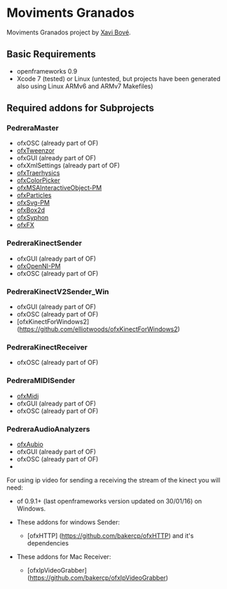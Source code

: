 # Moviments Granados
Moviments Granados project by [Xavi Bové](http://xavibove.com).

## Basic Requirements
- openframeworks 0.9
- Xcode 7 (tested) or Linux (untested, but projects have been generated also using Linux ARMv6 and ARMv7 Makefiles)

## Required addons for Subprojects

### PedreraMaster
- ofxOSC (already part of OF)
- [ofxTweenzor](https://github.com/NickHardeman/ofxTweenzor)
- ofxGUI (already part of OF)
- ofxXmlSettings (already part of OF)
- [ofxTraerhysics](https://github.com/martinlindelof/ofxTraerPhysics)
- [ofxColorPicker](https://github.com/julapy/ofxColorPicker)
- [ofxMSAInteractiveObject-PM](https://github.com/kosowski/ofxMSAInteractiveObject-PM)
- [ofxParticles](https://github.com/timscaffidi/ofxParticles)
- [ofxSvg-PM](https://github.com/miquelsoler/ofxSvg-PM)
- [ofxBox2d](https://github.com/vanderlin/ofxBox2d)
- [ofxSyphon](https://github.com/astellato/ofxSyphon)
- [ofxFX](https://github.com/jeonghopark/ofxFX)

### PedreraKinectSender
- ofxGUI (already part of OF)
- [ofxOpenNI-PM](https://github.com/eduardfrigola/ofxOpenNI-PM) 
- ofxOSC (already part of OF)

### PedreraKinectV2Sender_Win
- ofxGUI (already part of OF)
- ofxOSC (already part of OF)
- [ofxKinectForWindows2] (https://github.com/elliotwoods/ofxKinectForWindows2)

### PedreraKinectReceiver
- ofxOSC (already part of OF)

### PedreraMIDISender
- [ofxMidi](https://github.com/danomatika/ofxMidi)
- ofxGUI (already part of OF)
- ofxOSC (already part of OF)

### PedreraAudioAnalyzers
- [ofxAubio](https://github.com/aubio/ofxAubio)
- ofxGUI (already part of OF)
- ofxOSC (already part of OF)
- 

For using ip video for sending a receiving the stream of the kinect you will need:
- of 0.9.1+ (last openframeworks version updated on 30/01/16) on Windows.
- These addons for windows Sender:
  - [ofxHTTP] (https://github.com/bakercp/ofxHTTP) and it's dependencies

- These addons for Mac Receiver:
  - [ofxIpVideoGrabber] (https://github.com/bakercp/ofxIpVideoGrabber)
  
